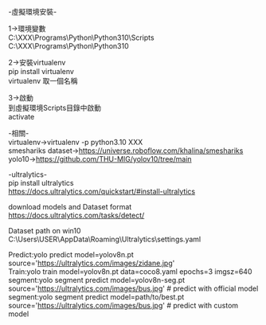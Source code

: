 -虛擬環境安裝-  
 
1->環境變數  
C:\XXX\Programs\Python\Python310\Scripts  
C:\XXX\Programs\Python\Python310  
  
2->安裝virtualenv  
pip install virtualenv  
virtualenv 取一個名稱  
  
3->啟動  
到虛擬環境Scripts目錄中啟動  
activate  



-相關-  
virtualenv->virtualenv -p python3.10 XXX  
smeshariks dataset->https://universe.roboflow.com/khalina/smeshariks  
yolo10->https://github.com/THU-MIG/yolov10/tree/main  

-ultralytics-  
pip install ultralytics  
https://docs.ultralytics.com/quickstart/#install-ultralytics

download models and Dataset format  
https://docs.ultralytics.com/tasks/detect/  

Dataset path on win10
C:\Users\USER\AppData\Roaming\Ultralytics\settings.yaml  

Predict:yolo predict model=yolov8n.pt source='https://ultralytics.com/images/zidane.jpg'  
Train:yolo train model=yolov8n.pt data=coco8.yaml epochs=3 imgsz=640  
segment:yolo segment predict model=yolov8n-seg.pt source='https://ultralytics.com/images/bus.jpg'  # predict with official model  
segment:yolo segment predict model=path/to/best.pt source='https://ultralytics.com/images/bus.jpg'  # predict with custom model  



